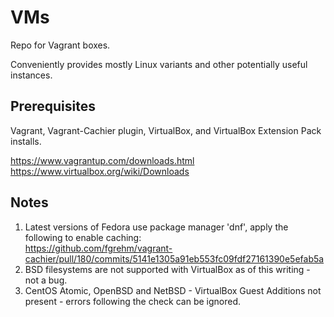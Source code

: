 # VMs
Repo for Vagrant boxes.

Conveniently provides mostly Linux variants and other potentially useful instances.

## Prerequisites

Vagrant, Vagrant-Cachier plugin, VirtualBox, and VirtualBox Extension Pack installs.

https://www.vagrantup.com/downloads.html  
https://www.virtualbox.org/wiki/Downloads

## Notes

1. Latest versions of Fedora use package manager 'dnf', apply the following to enable caching:  
https://github.com/fgrehm/vagrant-cachier/pull/180/commits/5141e1305a91eb553fc09fdf27161390e5efab5a
2. BSD filesystems are not supported with VirtualBox as of this writing - not a bug.
3. CentOS Atomic, OpenBSD and NetBSD - VirtualBox Guest Additions not present - errors following the check can be ignored.
